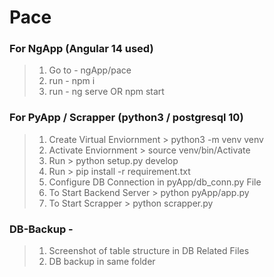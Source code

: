 # Pace

### For NgApp (Angular 14 used)

> 1. Go to - ngApp/pace
> 2. run  - npm i
> 3. run  - ng serve OR npm start


### For PyApp / Scrapper (python3 / postgresql 10)

> 1. Create Virtual Enviornment >  python3 -m venv venv
> 2. Activate Enviornment > source venv/bin/Activate
> 3. Run > python setup.py develop
> 4. Run > pip install -r requirement.txt
> 5. Configure DB Connection in pyApp/db_conn.py File 
> 6. To Start Backend Server > python pyApp/app.py
> 7. To Start Scrapper > python scrapper.py

### DB-Backup - 
> 1. Screenshot of table structure in DB Related Files
> 2. DB backup in same folder
